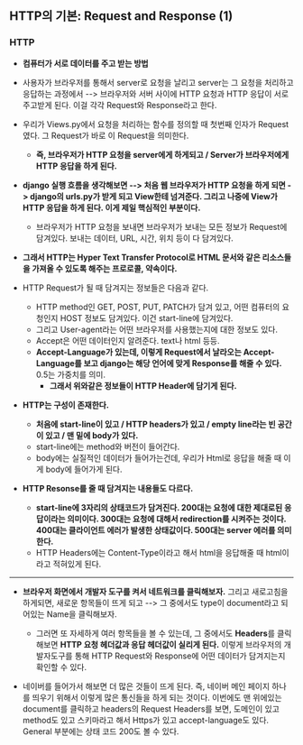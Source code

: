 ## HTTP의 기본: Request and Response (1)


### HTTP
- **컴퓨터가 서로 데이터를 주고 받는 방법**
- 사용자가 브라우저를 통해서 server로 요청을 날리고 server는 그 요청을 처리하고 응답하는 과정에서 --> 브라우저와 서버 사이에 HTTP 요청과 HTTP 응답이 서로 주고받게 된다. 이걸 각각 Request와 Response라고 한다.
- 우리가 Views.py에서 요청을 처리하는 함수를 정의할 때 첫번째 인자가 Request였다. 그 Request가 바로 이 Request을 의미한다.
  - **즉, 브라우저가 HTTP 요청을 server에게 하게되고 / Server가 브라우저에게 HTTP 응답을 하게 된다.**

- **django 실행 흐름을 생각해보면 --> 처음 웹 브라우저가 HTTP 요청을 하게 되면 -> django의 urls.py가 받게 되고 View한테 넘겨준다. 그리고 나중에 View가 HTTP 응답을 하게 된다. 이게 제일 핵심적인 부분이다.**
  - 브라우저가 HTTP 요청을 보내면 브라우저가 보내는 모든 정보가 Request에 담겨있다. 보내는 데이터, URL, 시간, 위치 등이 다 담겨있다. 

- **그래서 HTTP는 Hyper Text Transfer Protocol로 HTML 문서와 같은 리소스들을 가져올 수 있도록 해주는 프로로콜, 약속이다.**
- HTTP Request가 될 때 담겨지는 정보들은 다음과 같다.
  - HTTP method인 GET, POST, PUT, PATCH가 담겨 있고, 어떤 컴퓨터의 요청인지 HOST 정보도 담겨있다. 이건 start-line에 담겨있다.
  - 그리고 User-agent라는 어떤 브라우저를 사용했는지에 대한 정보도 있다.
  - Accept은 어떤 데이터인지 알려준다. text나 html 등등.
  - **Accept-Language가 있는데, 이렇게 Request에서 날라오는 Accept-Language를 보고 django는 해당 언어에 맞게 Response를 해줄 수 있다.** 0.5는 가중치를 의미.
    - **그래서 위와같은 정보들이 HTTP Header에 담기게 된다.**

- **HTTP는 구성이 존재한다.**
  - **처음에 start-line이 있고 / HTTP headers가 있고 / empty line라는 빈 공간이 있고 / 맨 밑에 body가 있다.**
  - start-line에는 method와 버전이 들어간다. 
  - body에는 실질적인 데이터가 들어가는건데, 우리가 Html로 응답을 해줄 때 이게 body에 들어가게 된다.

- **HTTP Resonse를 줄 때 담겨지는 내용들도 다르다.**
  - **start-line에 3자리의 상태코드가 담겨진다. 200대는 요청에 대한 제대로된 응답이라는 의미이다. 300대는 요청에 대해서 redirection를 시켜주는 것이다. 400대는 클라이언트 에러가 발생한 상태값이다. 
    500대는 server 에러를 의미한다.**
  - HTTP Headers에는 Content-Type이라고 해서 html을 응답해줄 때 html이라고 적혀있게 된다.

* * *
- **브라우저 화면에서 개발자 도구를 켜서 네트워크를 클릭해보자.** 그리고 새로고침을 하게되면, 새로운 항목들이 뜨게 되고 --> 그 중에서도 type이 document라고 되어있는 Name을 클릭해보자.
  - 그러면 또 자세하게 여러 항목들을 볼 수 있는데, 그 중에서도 **Headers**를 클릭해보면 **HTTP 요청 헤더값과 응답 헤더값이 실리게 된다.** 이렇게 브라우저의 개발자도구를 통해 HTTP Request와
    Response에 어떤 데이터가 담겨지는지 확인할 수 있다.
    
- 네이버를 들어가서 해보면 더 많은 것들이 뜨게 된다. 즉, 네이버 메인 페이지 하나를 띄우기 위해서 이렇게 많은 통신들을 하게 되는 것이다. 이번에도 맨 위에있는 document를 클릭하고 headers의 
  Request Headers를 보면, 도메인이 있고 method도 있고 스키마라고 해서 Https가 있고 accept-language도 있다. General 부분에는 상태 코드 200도 볼 수 있다.
